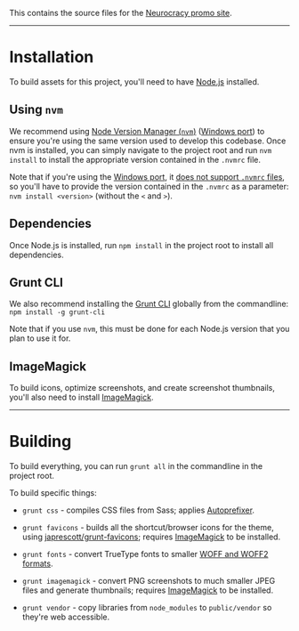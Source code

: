 This contains the source files for the [Neurocracy promo site](https://neurocracy.site/).

-----------------

# Installation

To build assets for this project, you'll need to have
[Node.js](https://nodejs.org/) installed.

## Using ```nvm```

We recommend using [Node Version Manager
(```nvm```)](https://github.com/nvm-sh/nvm) ([Windows
port](https://github.com/coreybutler/nvm-windows)) to ensure you're using the
same version used to develop this codebase. Once nvm is installed, you can
simply navigate to the project root and run ```nvm install``` to install the
appropriate version contained in the ```.nvmrc``` file.

Note that if you're using the [Windows
port](https://github.com/coreybutler/nvm-windows), it [does not support
```.nvmrc```
files](https://github.com/coreybutler/nvm-windows/wiki/Common-Issues#why-isnt-nvmrc-supported-why-arent-some-nvm-for-macoslinux-features-supported),
so you'll have to provide the version contained in the ```.nvmrc``` as a
parameter: ```nvm install <version>``` (without the ```<``` and ```>```).

## Dependencies

Once Node.js is installed, run ```npm install``` in the project root to install
all dependencies.

## Grunt CLI

We also recommend installing the [Grunt
CLI](https://gruntjs.com/getting-started) globally from the commandline:
```npm install -g grunt-cli```

Note that if you use ```nvm```, this must be done for each Node.js version that
you plan to use it for.

## ImageMagick

To build icons, optimize screenshots, and create screenshot thumbnails, you'll
also need to install [ImageMagick](https://imagemagick.org/).

-----------------

# Building

To build everything, you can run ```grunt all``` in the commandline in the
project root.

To build specific things:

* ```grunt css``` - compiles CSS files from Sass; applies [Autoprefixer](https://github.com/postcss/autoprefixer).

* ```grunt favicons``` - builds all the shortcut/browser icons for the theme, using [japrescott/grunt-favicons](https://github.com/japrescott/grunt-favicons); requires [ImageMagick](https://imagemagick.org/) to be installed.

* ```grunt fonts``` - convert TrueType fonts to smaller [WOFF and WOFF2 formats](https://developer.mozilla.org/en-US/docs/Web/Guide/WOFF).

* ```grunt imagemagick``` - convert PNG screenshots to much smaller JPEG files and generate thumbnails; requires [ImageMagick](https://imagemagick.org/) to be installed.

* ```grunt vendor``` - copy libraries from ```node_modules``` to ```public/vendor``` so they're web accessible.
